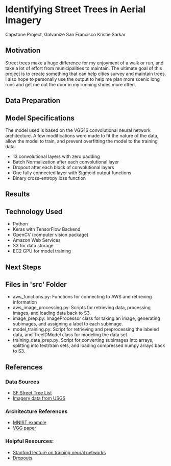 # Identifying Street Trees in Aerial Imagery
Capstone Project, Galvanize San Francisco
Kristie Sarkar

## Motivation
Street trees make a huge difference for my enjoyment of a walk or run, and take a lot of effort from municipalities to maintain. The ultimate goal of this project is to create something that can help cities survey and maintain trees. I also hope to personally use the output to help me plan more scenic long runs and get me out the door in my running shoes more often.

## Data Preparation


## Model Specifications

The model used is based on the VGG16 convolutional neural network architecture. A few modifications were made to fit the nature of the data, allow the model to train, and prevent overfitting the model to the training data.

- 13 convolutional layers with zero padding
- Batch Normalization after each convolutional layer
- Dropout after each block of convolutional layers
- One fully connected layer with Sigmoid output functions
- Binary cross-entropy loss function

## Results

## Technology Used
- Python
- Keras with TensorFlow Backend
- OpenCV (computer vision package)
- Amazon Web Services
- S3 for data storage
- EC2 GPU for model training

## Next Steps

## Files in 'src' Folder

- aws_functions.py: Functions for connecting to AWS and retrieving information
- aws_image_processing.py: Scripts for retrieving data, processing images, and loading data back to S3.
- image_prep.py: ImageProcessor class for taking an image, generating subimages, and assigning a label to each subimage.
- model_training.py: Script for retrieving and preprocessing the labeled data, and TreeIDModel class for modeling the data set.
- training_data_prep.py: Script for converting subimages into arrays, splitting into test/train sets, and loading compressed numpy arrays back to S3.

## References

### Data Sources
- [SF Street Tree List](https://data.sfgov.org/City-Infrastructure/Street-Tree-List/tkzw-k3nq)
- [Imagery data from USGS](https://lta.cr.usgs.gov/high_res_ortho)

### Architecture References
- [MNIST example](https://github.com/keras-team/keras/blob/master/examples/mnist_cnn.py)
- [VGG paper](https://arxiv.org/pdf/1409.1556.pdf)

### Helpful Resources:
- [Stanford lecture on training neural networks](http://cs231n.stanford.edu/slides/2017/cs231n_2017_lecture6.pdf)
- [Dropouts](https://www.cs.toronto.edu/~hinton/absps/JMLRdropout.pdf)
